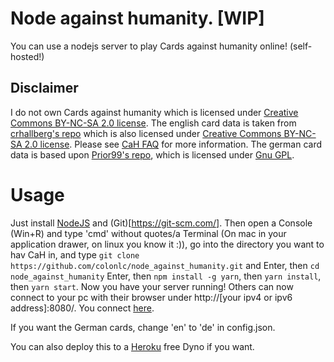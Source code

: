 # Node against humanity. [WIP]

You can use a nodejs server to play Cards against humanity online! (self-hosted!)

## Disclaimer
I do not own Cards against humanity which is licensed under [Creative Commons BY-NC-SA 2.0 license](https://creativecommons.org/licenses/by-nc-sa/2.0/).
The english card data is taken from [crhallberg's repo](https://github.com/crhallberg/json-against-humanity) which is also licensed under [Creative Commons BY-NC-SA 2.0 license](https://creativecommons.org/licenses/by-nc-sa/2.0/). Please see [CaH FAQ](https://cardsagainsthumanity.com/#info) for more information.
The german card data is based upon [Prior99's repo](https://github.com/Prior99/cah-fullformat-german), which is licensed under [Gnu GPL](https://www.gnu.org/licenses/gpl-3.0.de.html).

# Usage
Just install [NodeJS](http://nodejs.org/) and (Git)[https://git-scm.com/].
Then open a Console (Win+R) and type 'cmd' without quotes/a Terminal (On mac in your application drawer, on linux you know it :)),
go into the directory you want to hav CaH in, and type `git clone https://github.com/colonlc/node_against_humanity.git` and Enter,
then `cd node_against_humanity` Enter, then `npm install -g yarn`, then `yarn install`, then `yarn start`. Now you have your server running!
Others can now connect to your pc with their browser under http://[your ipv4 or ipv6 address]:8080/. You connect [here](http://localhost:8080).

If you want the German cards, change 'en' to 'de' in config.json.

You can also deploy this to a [Heroku](https://www.heroku.com/pricing) free Dyno if you want.
